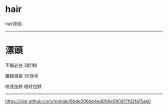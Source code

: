 # hair
hair技術



---

# 漂頭

不傷必白 3奶1粉 

離根濕查 30淨沖 

唔洗加熱 唔好包野

---



https://gist.github.com/mokaki/8bde506bb4ed956e090417fd2fa15ab0
